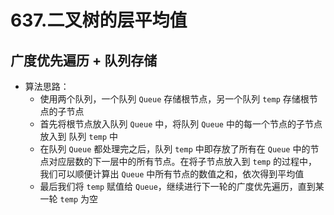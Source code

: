 # 637.二叉树的层平均值


## 广度优先遍历 + 队列存储
* 算法思路：
    * 使用两个队列，一个队列 `Queue` 存储根节点，另一个队列 `temp` 存储根节点的子节点
    * 首先将根节点放入队列 `Queue` 中，将队列 `Queue` 中的每一个节点的子节点放入到 队列 `temp` 中
    * 在队列 `Queue` 都处理完之后，队列 `temp` 中即存放了所有在 `Queue` 中的节点对应层数的下一层中的所有节点。在将子节点放入到 `temp` 的过程中，我们可以顺便计算出 `Queue` 中所有节点的数值之和，依次得到平均值
    * 最后我们将 `temp` 赋值给 `Queue`，继续进行下一轮的广度优先遍历，直到某一轮 `temp` 为空
